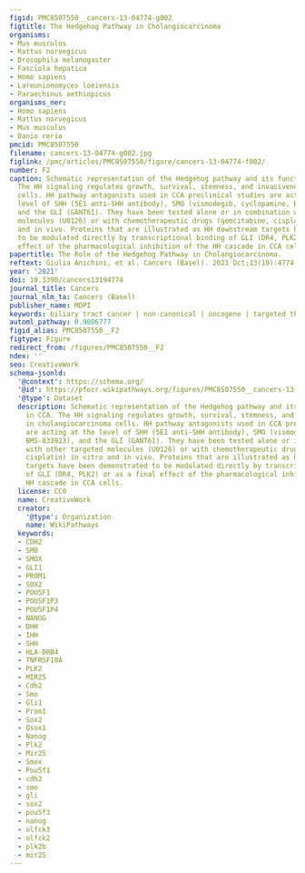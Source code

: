 ```yaml
---
figid: PMC8507550__cancers-13-04774-g002
figtitle: The Hedgehog Pathway in Cholangiocarcinoma
organisms:
- Mus musculus
- Rattus norvegicus
- Drosophila melanogaster
- Fasciola hepatica
- Homo sapiens
- Lareunionomyces loeiensis
- Paraechinus aethiopicus
organisms_ner:
- Homo sapiens
- Rattus norvegicus
- Mus musculus
- Danio rerio
pmcid: PMC8507550
filename: cancers-13-04774-g002.jpg
figlink: /pmc/articles/PMC8507550/figure/cancers-13-04774-f002/
number: F2
caption: Schematic representation of the Hedgehog pathway and its functions in CCA.
  The HH signaling regulates growth, survival, stemness, and invasiveness in cholangiocarcinoma
  cells. HH pathway antagonists used in CCA preclinical studies are acting at the
  level of SHH (5E1 anti-SHH antibody), SMO (vismodegib, cyclopamine, BMS-833923),
  and the GLI (GANT61). They have been tested alone or in combination with other targeted
  molecules (U0126) or with chemotherapeutic drugs (gemcitabine, cisplatin) in vitro
  and in vivo. Proteins that are illustrated as HH downstream targets have been demonstrated
  to be modulated directly by transcriptional binding of GLI (DR4, PLK2) or as a final
  effect of the pharmacological inhibition of the HH cascade in CCA cells.
papertitle: The Role of the Hedgehog Pathway in Cholangiocarcinoma.
reftext: Giulia Anichini, et al. Cancers (Basel). 2021 Oct;13(19):4774.
year: '2021'
doi: 10.3390/cancers13194774
journal_title: Cancers
journal_nlm_ta: Cancers (Basel)
publisher_name: MDPI
keywords: biliary tract cancer | non-canonical | oncogene | targeted therapy
automl_pathway: 0.9086777
figid_alias: PMC8507550__F2
figtype: Figure
redirect_from: /figures/PMC8507550__F2
ndex: ''
seo: CreativeWork
schema-jsonld:
  '@context': https://schema.org/
  '@id': https://pfocr.wikipathways.org/figures/PMC8507550__cancers-13-04774-g002.html
  '@type': Dataset
  description: Schematic representation of the Hedgehog pathway and its functions
    in CCA. The HH signaling regulates growth, survival, stemness, and invasiveness
    in cholangiocarcinoma cells. HH pathway antagonists used in CCA preclinical studies
    are acting at the level of SHH (5E1 anti-SHH antibody), SMO (vismodegib, cyclopamine,
    BMS-833923), and the GLI (GANT61). They have been tested alone or in combination
    with other targeted molecules (U0126) or with chemotherapeutic drugs (gemcitabine,
    cisplatin) in vitro and in vivo. Proteins that are illustrated as HH downstream
    targets have been demonstrated to be modulated directly by transcriptional binding
    of GLI (DR4, PLK2) or as a final effect of the pharmacological inhibition of the
    HH cascade in CCA cells.
  license: CC0
  name: CreativeWork
  creator:
    '@type': Organization
    name: WikiPathways
  keywords:
  - CDH2
  - SMO
  - SMOX
  - GLI1
  - PROM1
  - SOX2
  - POU5F1
  - POU5F1P3
  - POU5F1P4
  - NANOG
  - DHH
  - IHH
  - SHH
  - HLA-DRB4
  - TNFRSF10A
  - PLK2
  - MIR25
  - Cdh2
  - Smo
  - Gli1
  - Prom1
  - Sox2
  - Qsox1
  - Nanog
  - Plk2
  - Mir25
  - Smox
  - Pou5f1
  - cdh2
  - smo
  - gli
  - sox2
  - pou5f3
  - nanog
  - olfck3
  - olfck2
  - plk2b
  - mir25
---
```

